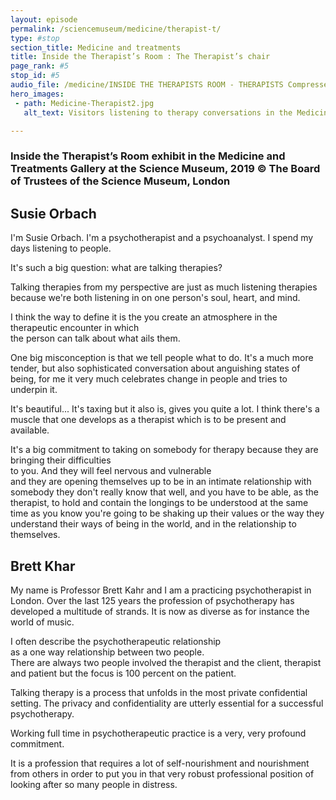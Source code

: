 ```yaml
---
layout: episode
permalink: /sciencemuseum/medicine/therapist-t/
type: #stop
section_title: Medicine and treatments
title: Inside the Therapist’s Room : The Therapist’s chair
page_rank: #5
stop_id: #5
audio_file: /medicine/INSIDE THE THERAPISTS ROOM - THERAPISTS Compressed.mp3
hero_images:
 - path: Medicine-Therapist2.jpg
   alt_text: Visitors listening to therapy conversations in the Medicine Galleries at the Science Museum. Image © The Board of Trustees of the Science Museum, London

---
```

### Inside the Therapist’s Room exhibit in the Medicine and Treatments Gallery at the Science Museum, 2019 © The Board of Trustees of the Science Museum, London

## Susie Orbach  

I'm Susie Orbach. I'm a psychotherapist and a psychoanalyst. I spend my days listening to people.   

It's such a big question: what are talking therapies?  

Talking therapies from my perspective are just as much listening therapies because we're both listening in on one person's soul, heart, and mind.  

I think the way to define it is the you create an atmosphere in the therapeutic encounter in which  
the person can talk about what ails them.  

One big misconception is that we tell people what to do. It's a much more tender, but also sophisticated conversation about anguishing states of being, for me it very much celebrates change in people and tries to underpin it.  

It's beautiful... It's taxing but it also is, gives you quite a lot. I think there's a muscle that one develops as a therapist which is to be present and available.

It's a big commitment to taking on somebody for therapy because they are bringing their difficulties  
to you. And they will feel nervous and vulnerable  
and they are opening themselves up to be in an intimate relationship with somebody they don't really know that well, and you have to be able, as the therapist, to hold and contain the longings to be understood at the same time as you know you're going to be shaking up their values or the way they understand their ways of being in the world, and in the relationship to themselves.  

## Brett Khar  

My name is Professor Brett Kahr and I am a practicing psychotherapist in London.
Over the last 125 years the profession of psychotherapy has developed
a multitude of strands. It is now as diverse as for instance the world of music.

I often describe the psychotherapeutic relationship  
as a one way relationship between two people.  
There are always two people involved the therapist and the client,
therapist and patient but the focus is 100 percent on the patient.  

Talking therapy is a process that unfolds in the most private confidential setting.
The privacy and confidentiality are utterly essential for a successful psychotherapy.  

Working full time in psychotherapeutic practice is a very, very profound commitment.  

It is a profession that requires a lot of self-nourishment and nourishment from
others in order to put you in that very robust professional position
of looking after so many people in distress.

